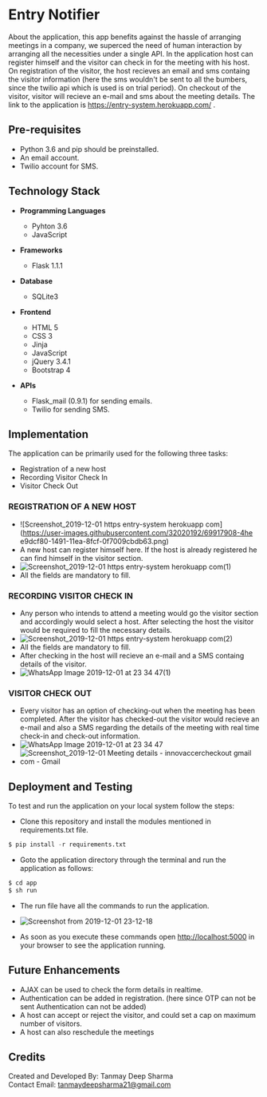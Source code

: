 # Entry Notifier

About the application, this app benefits against the hassle of arranging meetings in a company, we superced the need of human interaction by arranging all the necessities under a single API. In the application host can register himself and the visitor can check in for the meeting with his host. On registration of the visitor, the host recieves an email and sms containg the visitor information (here the sms wouldn't be sent to all the bumbers, since the twilio api which is used is on trial period). On checkout of the visitor, visitor will recieve an e-mail and sms about the meeting details. 
The link to the application is https://entry-system.herokuapp.com/ .

## Pre-requisites

- Python 3.6 and pip should be preinstalled.
- An email account.
- Twilio account for SMS. 

## Technology Stack

- **Programming Languages**
    - Pyhton 3.6
    - JavaScript

- **Frameworks**
    - Flask 1.1.1

- **Database**
    - SQLite3

- **Frontend**
    - HTML 5
    - CSS 3
    - Jinja
    - JavaScript
    - jQuery 3.4.1
    - Bootstrap 4

- **APIs**
    - Flask_mail (0.9.1) for sending emails.
    - Twilio for sending SMS.

## Implementation

The application can be primarily used for the following three tasks:

- Registration of a new host
- Recording Visitor Check In
- Visitor Check Out

### REGISTRATION OF A NEW HOST

- ![Screenshot_2019-12-01 https entry-system herokuapp com](https://user-images.githubusercontent.com/32020192/69917908-4he e9dcf80-1491-11ea-8fcf-0f7009cbdb63.png)
- A new host can register himself here. If the host is already registered he can find himself in the visitor section.
- ![Screenshot_2019-12-01 https entry-system herokuapp com(1)](https://user-images.githubusercontent.com/32020192/69917944-edc2c700-1491-11ea-9704-44ae8202c891.png)
- All the fields are mandatory to fill.

### RECORDING VISITOR CHECK IN
- Any person who intends to attend a meeting would go the visitor section and accordingly would select a host. After selecting the host the visitor would be required to fill the necessary details. 
- ![Screenshot_2019-12-01 https entry-system herokuapp com(2)](https://user-images.githubusercontent.com/32020192/69917992-a38e1580-1492-11ea-8b7f-665d7e2e01a7.png)
- All the fields are mandatory to fill.
- After checking in the host will recieve an e-mail and a SMS containg details of the visitor.
- ![WhatsApp Image 2019-12-01 at 23 34 47(1)](https://user-images.githubusercontent.com/32020192/69918086-d389e880-1493-11ea-94c1-81b3205689b9.jpeg)

### VISITOR CHECK OUT
- Every visitor has an option of checking-out when the meeting has been completed. After the visitor has checked-out the visitor would recieve an e-mail and also a SMS regarding the details of the meeting with real time check-in and check-out information.
- ![WhatsApp Image 2019-12-01 at 23 34 47](https://user-images.githubusercontent.com/32020192/69918134-4b581300-1494-11ea-9e39-461862c838a0.jpeg)
- ![Screenshot_2019-12-01 Meeting details - innovaccercheckout gmail com - Gmail](https://user-images.githubusercontent.com/32020192/69918135-4bf0a980-1494-11ea-814c-742004ece1c6.png)



## Deployment and Testing

To test and run the application on your local system follow the steps:
- Clone this repository and install the modules mentioned in requirements.txt file.

```python
$ pip install -r requirements.txt
```

- Goto the application directory through the terminal and run the application as follows:

```python
$ cd app
$ sh run
```
- The run file have all the commands to run the application.
- ![Screenshot from 2019-12-01 23-12-18](https://user-images.githubusercontent.com/32020192/69917830-822c2a00-1490-11ea-8a4c-0ae611e9fadd.png)

- As soon as you execute these commands open [http://localhost:5000](http://localhost:5000) in your browser to see the application running.


## Future Enhancements

- AJAX can be used to check the form details in realtime.
- Authentication can be added in registration. (here since OTP can not be sent Authentication can not be added)
- A host can accept or reject the visitor, and could set a cap on maximum number of visitors.
- A host can also reschedule the meetings

## Credits

Created and Developed By: Tanmay Deep Sharma  
Contact Email: tanmaydeepsharma21@gmail.com
